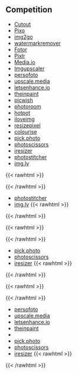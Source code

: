 

## Competition

- [Cutout](https://www.cutout.pro)
- [Pixo](https://www.pixoeditor.com)
- [img2go](https://img2go.com)
- [watermarkremover](https://www.watermarkremover.io)
- [Fotor](https://fotor.com)
- [Pixlr](https://pixlr.com)
- [Media.io](https://media.io)
- [Imgupscaler](https://imgupscaler.com)
- [persofoto](https://persofoto.com)
- [upscale.media](https://upscale.media)
- [letsenhance.io](https://letsenhance.io)
- [theinpaint](https://theinpaint.com)
- [picwish](https://picwish.com)
- [photoroom](https://photoroom.com)
- [hotpot](https://hotpot.ai)
- [iloveimg](https://iloveimg.com)
- [resizepixel](https://reiszepixel.com)
- [colourise](https://colourise.com)
- [pick.photo](https://www.pick.photo)
- [photoscissors](https://photoscissors.com)
- [iresizer](https://iresizer.com)
- [photostitcher](https://photostitcher.com)
- [img.ly](https://img.ly)

{{< rawhtml >}}
    <div class="grid gap-x-6 md:grid-cols-3 lg:grid-cols-3 xl:gap-x-12">
	<div>
{{< /rawhtml >}}
- [photostitcher](https://photostitcher.com)
- [img.ly](https://img.ly)
{{< rawhtml >}}
	</div>
{{< /rawhtml >}}


{{< rawhtml >}}
	<div>
{{< /rawhtml >}}

- [pick.photo](https://www.pick.photo)
- [photoscissors](https://photoscissors.com)
- [iresizer](https://iresizer.com)
{{< rawhtml >}}
	</div>
{{< /rawhtml >}}



{{< rawhtml >}}
	<div>
{{< /rawhtml >}}
- [persofoto](https://persofoto.com)
- [upscale.media](https://upscale.media)
- [letsenhance.io](https://letsenhance.io)
- [theinpaint](https://theinpaint.com)
-
- [pick.photo](https://www.pick.photo)
- [photoscissors](https://photoscissors.com)
- [iresizer](https://iresizer.com)
{{< rawhtml >}}
	</div>
   </div>
{{< /rawhtml >}}




